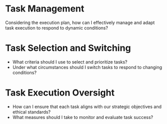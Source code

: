 # Task Management
Considering the execution plan, how can I effectively manage and adapt task execution to respond to dynamic conditions?

# Task Selection and Switching
- What criteria should I use to select and prioritize tasks?
- Under what circumstances should I switch tasks to respond to changing conditions?

# Task Execution Oversight
- How can I ensure that each task aligns with our strategic objectives and ethical standards?
- What measures should I take to monitor and evaluate task success?
